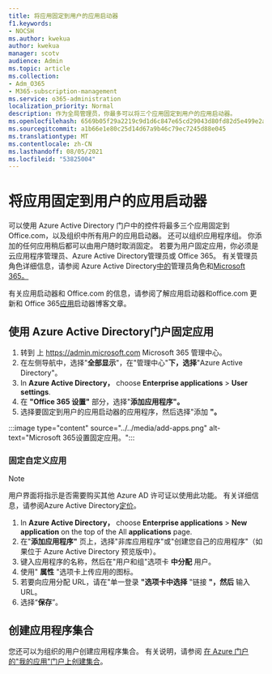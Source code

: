 ```yaml
---
title: 将应用固定到用户的应用启动器
f1.keywords:
- NOCSH
ms.author: kwekua
author: kwekua
manager: scotv
audience: Admin
ms.topic: article
ms.collection:
- Adm_O365
- M365-subscription-management
ms.service: o365-administration
localization_priority: Normal
description: 作为全局管理员，你最多可以将三个应用固定到用户的应用启动器。
ms.openlocfilehash: 6569b05f29a2219c9d1d6c847e65cd29043d80fd82d5e499e2af57ba96af0da9
ms.sourcegitcommit: a1b66e1e80c25d14d67a9b46c79ec7245d88e045
ms.translationtype: MT
ms.contentlocale: zh-CN
ms.lasthandoff: 08/05/2021
ms.locfileid: "53825004"
---
```

# <a name="pin-apps-to-your-users-app-launcher"></a>将应用固定到用户的应用启动器

可以使用 Azure Active Directory 门户中的控件将最多三个应用固定到 Office.com，以及组织中所有用户的应用启动器。 还可以组织应用程序组。 你添加的任何应用稍后都可以由用户随时取消固定。 若要为用户固定应用，你必须是云应用程序管理员、Azure Active Directory管理员或 Office 365。 有关管理员角色详细信息，请参阅 Azure Active Directory[中的](/azure/active-directory/users-groups-roles/directory-assign-admin-roles)管理员角色和[Microsoft 365。](../add-users/about-admin-roles.md) 

有关应用启动器和 Office.com 的信息，请参阅了解应用启动器和[](https://support.microsoft.com/office/79f12104-6fed-442f-96a0-eb089a3f476a)office.com 更新和 Office 365[应用](https://techcommunity.microsoft.com/t5/office-365-blog/updates-to-office-com-and-the-office-365-app-launcher/ba-p/1150503)启动器博客文章。

## <a name="use-the-azure-active-directory-portal-to-pin-apps"></a>使用 Azure Active Directory门户固定应用

1. 转到 上 <a href="https://go.microsoft.com/fwlink/p/?linkid=2024339" target="_blank">https://admin.microsoft.com</a> Microsoft 365 管理中心。
2. 在左侧导航中，选择"**全部显示**"，在"管理中心"**下，选择**"Azure Active Directory"。 
3. In **Azure Active Directory，** choose **Enterprise applications**  >  **User settings**.
4. 在 **"Office 365 设置"** 部分，选择"**添加应用程序"。**
5. 选择要固定到用户的应用启动器的应用程序，然后选择"添加 **"。**

:::image type="content" source="../../media/add-apps.png" alt-text="Microsoft 365设置固定应用。":::

### <a name="pin-a-custom-app"></a>固定自定义应用

> [!NOTE]
> 用户界面将指示是否需要购买其他 Azure AD 许可证以使用此功能。 有关详细信息，请参阅Azure Active Directory[定价](https://azure.microsoft.com/pricing/details/active-directory/)。

1. In **Azure Active Directory，** choose **Enterprise applications**  >  **New application** on the top of the All **applications** page.
2. 在"**添加应用程序"** 页上，选择"非库应用程序"或"创建您自己的应用程序"（如果位于 Azure Active Directory 预览版中）。 
3. 键入应用程序的名称，然后在"用户和组"选项卡 **中分配** 用户。
4. 使用" **属性** "选项卡上传应用的图标。
5. 若要向应用分配 URL，请在"单一登录 **"选项卡中选择** "链接 **"，然后** 输入 URL。
6. 选择“**保存**”。

## <a name="create-application-collections"></a>创建应用程序集合

您还可以为组织的用户创建应用程序集合。 有关说明，请参阅 [在 Azure 门户的"我的应用"门户上创建集合](/azure/active-directory/manage-apps/access-panel-collections)。